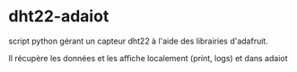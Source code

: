 # dht22-adaiot

script python gérant un capteur dht22 à l'aide des librairies d'adafruit.

Il récupère les données et les affiche localement (print, logs) et dans adaiot
